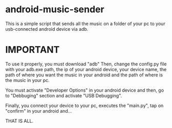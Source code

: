 # android-music-sender
This is a simple script that sends all the music on a folder of your pc to your usb-connected android device via adb.

# IMPORTANT
To use it properly, you must download "adb"
Then, change the config.py file with your adb.exe path, the ip of your android device, your device name,
the path of where you want the music in your android and the path of where is the music in your pc.

You must activate "Developer Options" in your android device and then, go to "Debbuging" section and activate "USB Debugging".

Finally, you connect your device to your pc, executes the "main.py", tap on "confirm" in your android and...


THAT IS ALL.
